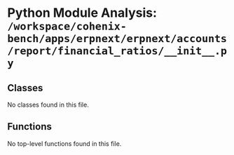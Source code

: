 # Python Module Analysis: `/workspace/cohenix-bench/apps/erpnext/erpnext/accounts/report/financial_ratios/__init__.py`

## Classes

No classes found in this file.


## Functions

No top-level functions found in this file.

